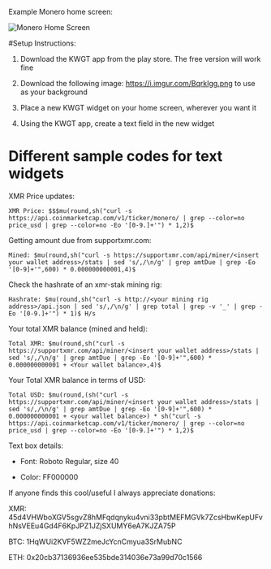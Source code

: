 Example Monero home screen:

![Monero Home Screen](https://i.imgur.com/qAezO2a.png)

#Setup Instructions:

1) Download the KWGT app from the play store. The free version will work fine

2) Download the following image: https://i.imgur.com/BqrkIgg.png to use as your background

3) Place a new KWGT widget on your home screen, wherever you want it

4) Using the KWGT app, create a text field in the new widget

# Different sample codes for text widgets

XMR Price updates:

`XMR Price: $$$mu(round,sh("curl -s https://api.coinmarketcap.com/v1/ticker/monero/ | grep --color=no price_usd | grep --color=no -Eo '[0-9.]+'") * 1,2)$`

Getting amount due from supportxmr.com:

`Mined: $mu(round,sh("curl -s https://supportxmr.com/api/miner/<insert your wallet address>/stats | sed 's/,/\n/g' | grep amtDue | grep -Eo '[0-9]+'",600) * 0.000000000001,4)$`

Check the hashrate of an xmr-stak mining rig:

`Hashrate: $mu(round,sh("curl -s http://<your mining rig address>/api.json | sed 's/,/\n/g' | grep total | grep -v '_' | grep -Eo '[0-9.]+'") * 1)$ H/s`

Your total XMR balance (mined and held):

`Total XMR: $mu(round,sh("curl -s https://supportxmr.com/api/miner/<insert your wallet address>/stats | sed 's/,/\n/g' | grep amtDue | grep -Eo '[0-9]+'",600) * 0.000000000001 + <Your wallet balance>,4)$`

Your Total XMR balance in terms of USD:

`Total USD: $mu(round,(sh("curl -s https://supportxmr.com/api/miner/<insert your wallet address>/stats | sed 's/,/\n/g' | grep amtDue | grep -Eo '[0-9]+'",600) * 0.000000000001 + <your wallet balance>) * sh("curl -s https://api.coinmarketcap.com/v1/ticker/monero/ | grep --color=no price_usd | grep --color=no -Eo '[0-9.]+'") * 1,2)$`

Text box details:

- Font: Roboto Regular, size 40

- Color: FF000000

If anyone finds this cool/useful I always appreciate donations:

XMR: 45d4VHWboXGV5sgvZ8hMFqdqnyku4vni33pbtMEFMGVk7ZcsHbwKepUFvhNsVEEu4Gd4F6KpJPZ1JZjSXUMY6eA7KJZA75P

BTC: 1HqWUi2KVF5WZ2meJcYcnCmyua3SrMubNC

ETH: 0x20cb37136936ee535bde314036e73a99d70c1566
